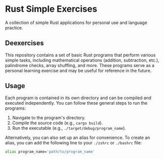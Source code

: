 # Rust Simple Exercises

A collection of simple Rust applications for personal use and language practice.

## Deexercises

This repository contains a set of basic Rust programs that perform various simple tasks, including mathematical operations (addition, subtraction, etc.), palindrome checks, array shuffling, and more. These programs serve as a personal learning exercise and may be useful for reference in the future.

## Usage

Each program is contained in its own directory and can be compiled and executed independently. You can follow these general steps to run the programs:

1. Navigate to the program's directory.
2. Compile the source code (e.g., `cargo build`).
3. Run the executable (e.g., `./target/debug/program_name`).

Alternatively, you can also set up an alias for convenience. To create an alias, you can add the following line to your `./zshrc` or `./bashrc` file:

```bash
alias program_name='path/to/program_name'

